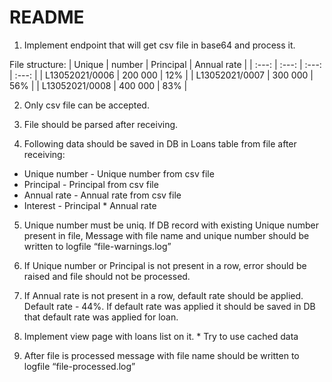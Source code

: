 # README

1. Implement endpoint that will get csv file in base64 and process it.

File structure:
| Unique | number | Principal | Annual rate |
| :---: | :---: | :---: | :---: |
| L13052021/0006 | 200 000 | 12% |
| L13052021/0007 | 300 000 | 56% |
| L13052021/0008 | 400 000 | 83% |

2. Only csv file can be accepted.

3. File should be parsed after receiving.

4. Following data should be saved in DB in Loans table from file after receiving:

- Unique number - Unique number from csv file
- Principal - Principal from csv file
- Annual rate - Annual rate from csv file
- Interest - Principal * Annual rate

5. Unique number must be uniq. If DB record with existing Unique number present in file, Message with file name and unique number should be written to logfile “file-warnings.log”

6. If Unique number or Principal is not present in a row, error should be raised and file should not be processed.

7.  If Annual rate is not present in a row, default rate should be applied. Default rate - 44%. If default rate was applied it should be saved in DB that default rate was applied for loan.

8. Implement view page with loans list on it. * Try to use cached data

9. After file is processed message with file name should be written to logfile “file-processed.log”

